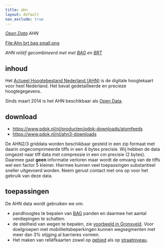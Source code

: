 ```yaml
---
title: ahn
layout: default
nav_exclude: true
---
```

*[Open Data](Open_Data "wikilink") AHN*

[<File:Ahn> brt bag small.png](File:Ahn_brt_bag_small.png "wikilink")

*AHN reliëf gecombineerd met met [BAG](BAG "wikilink") en
[BRT](BRT "wikilink")*

## inhoud

Het [Actueel Hoogtebestand Nederland (AHN)](https://www.ahn.nl) is de
digitale hoogtekaart voor heel Nederland. Het bevat gedetailleerde en
precieze hoogtegegevens.

Sinds maart 2014 is het AHN beschikbaar als [Open
Data](Open_Data "wikilink").

## download

-   <https://www.pdok.nl/nl/producten/pdok-downloads/atomfeeds>
-   <https://www.pdok.nl/nl/ahn3-downloads>

De AHN2/3 griddata worden beschikbaar gesteld in een zip formaat met
daarin ongecomprimeerde tiffs in een 4 bytes precisie. Wij hebben de
data omgezet naar tiff data met compressie in een cm precisie (2 bytes).
Daarmee gaat **geen** informatie verloren maar wordt de omvang van de
tiffs wel een factor 5 kleiner. Hiermee kunnen veel toepassingen
substantieel sneller uitgevoerd worden. Neem gerust contact met ons op
voor het gebruik van deze data.

## toepassingen

De AHN data wordt gebruiken we om:

-   pandhoogtes te bepalen van [BAG](BAG "wikilink") panden en daarmee
    het aantal verdiepingen te schatten.
-   de steilheid van wegen te bepalen, zie [voorbeeld in
    Gronsveld](http://maps.objectvision.nl/martin/?layers=OPENBASISKAART,MARGRATEN_GLOOING_WEGSEGMENT_50CM,&zoom=12&lat=313340.1&lon=179191.76&language=nl).
    Voor doelgroepen met mobiliteitsbeperkingen kunnen wegsegmenten met
    meer dan 3% stijging al barrieres vormen.
-   Het maken van reliëfkaarten zowel op
    [gebied](http://maps.objectvision.nl/martin/?layers=OPENBASISKAART,MARGRATEN_HILLSHADE,&zoom=9&lat=314689.56&lon=183043.74&language=nl)
    als op
    [straatniveau](http://maps.objectvision.nl/martin/?layers=OPENBASISKAART,MARGRATEN_HILLSHADE,&zoom=12&lat=314553.9&lon=186206.7&language=nl).